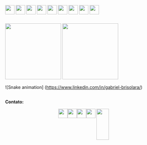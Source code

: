 <div style="display: inline_block;">
  <img align="center" height="30em" src="https://img.shields.io/badge/C%23-239120?style=for-the-badge&logo=c-sharp&logoColor=white" />
  <img align="center" height="30em" src="https://img.shields.io/badge/JavaScript-F7DF1E?style=for-the-badge&logo=javascript&logoColor=black" />
  <img align="center" height="30em" src="https://img.shields.io/badge/Node.js-43853D?style=for-the-badge&logo=node.js&logoColor=white" />
  <img align="center" height="30em" src="https://img.shields.io/badge/HTML5-E34F26?style=for-the-badge&logo=html5&logoColor=white" />
  <img align="center" height="30em" src="https://img.shields.io/badge/CSS3-1572B6?style=for-the-badge&logo=css3&logoColor=white" />
  <img align="center" height="30em" src="https://img.shields.io/badge/Python-14354C?style=for-the-badge&logo=python&logoColor=white" />
  <img align="center" height="30em" src="https://img.shields.io/badge/Java-ED8B00?style=for-the-badge&logo=openjdk&logoColor=white" />
  <img align="center" height="30em" src="https://img.shields.io/badge/jQuery-0769AD?style=for-the-badge&logo=jquery&logoColor=white" />
  <img align="center" height="30em" src="https://img.shields.io/badge/Microsoft_Excel-217346?style=for-the-badge&logo=microsoft-excel&logoColor=white" />               
</div>

##

<div>
  <img height="180em" src="https://github-readme-stats.vercel.app/api?username=brisolarag&hide=contribs,prs&theme=merko">
  <img height="180em" src="https://github-readme-stats.vercel.app/api/top-langs/?username=brisolarag&layout=compact&theme=merko">
</div>

![Snake animation] (https://www.linkedin.com/in/gabriel-brisolara/)

##

<strong>Contato:</strong><br>
<div style="display: flex; justify-content: center;">
  <img align="center" height="30em" src="https://img.shields.io/badge/Gmail-D14836?style=for-the-badge&logo=gmail&logoColor=white" />
  <img align="center" height="30em" src="https://img.shields.io/badge/WhatsApp-25D366?style=for-the-badge&logo=whatsapp&logoColor=white" />
  <img align="center" height="30em" src="https://img.shields.io/badge/Instagram-E4405F?style=for-the-badge&logo=instagram&logoColor=white" />
  <img align="center" height="30em" src="https://img.shields.io/badge/LinkedIn-0077B5?style=for-the-badge&logo=linkedin&logoColor=white" />
  <img align="right" height="100em" width="40em" src="https://pandatoryu.files.wordpress.com/2013/03/naruto-sd-gif-de-14ssjgoku-visite-pandatoryu.gif" />
</div>
